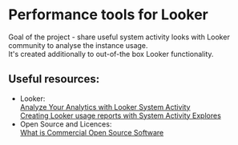 # Performance tools for Looker
Goal of the project - share useful system activity looks with Looker community to analyse the instance usage. \
It's created additionally to out-of-the box Looker functionality.

## Useful resources:
- Looker: \
  [Analyze Your Analytics with Looker System Activity](https://youtu.be/4Zh71oX52VY) \
  [Creating Looker usage reports with System Activity Explores](https://cloud.google.com/looker/docs/usage-reports-with-system-activity-explores)
- Open Source and Licences: \
  [What is Commercial Open Source Software](https://www.webiny.com/blog/what-is-commercial-open-source)

